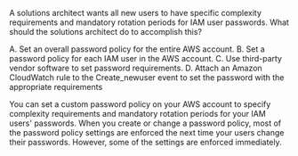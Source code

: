 A solutions architect wants all new users to have specific complexity requirements and mandatory rotation periods for IAM user passwords. What should the solutions architect do to accomplish this? 

A. Set an overall password policy for the entire AWS account. 
B. Set a password policy for each IAM user in the AWS account. 
C. Use third-party vendor software to set password requirements. 
D. Attach an Amazon CloudWatch rule to the Create_newuser event to set the password with the appropriate requirements

You can set a custom password policy on your AWS account to specify complexity requirements and mandatory rotation periods for your IAM users' passwords. When you create or change a password policy, most of the password policy settings are enforced the next time your users change their passwords. However, some of the settings are enforced immediately.